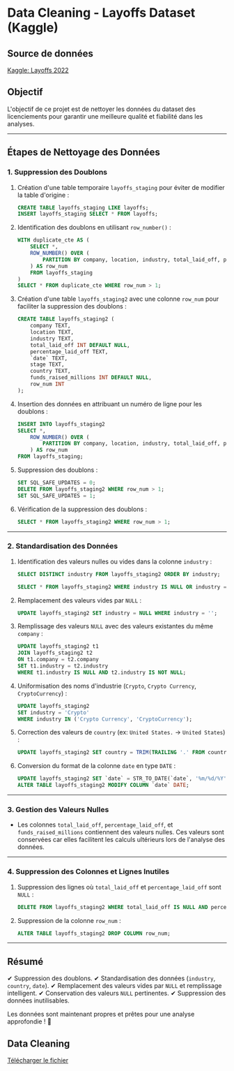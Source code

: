# Data Cleaning - Layoffs Dataset (Kaggle)

## Source de données
[Kaggle: Layoffs 2022](https://www.kaggle.com/datasets/swaptr/layoffs-2022)

## Objectif
L'objectif de ce projet est de nettoyer les données du dataset des licenciements pour garantir une meilleure qualité et fiabilité dans les analyses.

---

## Étapes de Nettoyage des Données

### 1. Suppression des Doublons

1. Création d'une table temporaire `layoffs_staging` pour éviter de modifier la table d'origine :
    ```sql
    CREATE TABLE layoffs_staging LIKE layoffs;
    INSERT layoffs_staging SELECT * FROM layoffs;
    ```

2. Identification des doublons en utilisant `row_number()` :
    ```sql
    WITH duplicate_cte AS (
        SELECT *,
        ROW_NUMBER() OVER (
            PARTITION BY company, location, industry, total_laid_off, percentage_laid_off, `date`, stage, country, funds_raised_millions
        ) AS row_num
        FROM layoffs_staging
    )
    SELECT * FROM duplicate_cte WHERE row_num > 1;
    ```

3. Création d'une table `layoffs_staging2` avec une colonne `row_num` pour faciliter la suppression des doublons :
    ```sql
    CREATE TABLE layoffs_staging2 (
        company TEXT,
        location TEXT,
        industry TEXT,
        total_laid_off INT DEFAULT NULL,
        percentage_laid_off TEXT,
        `date` TEXT,
        stage TEXT,
        country TEXT,
        funds_raised_millions INT DEFAULT NULL,
        row_num INT
    );
    ```

4. Insertion des données en attribuant un numéro de ligne pour les doublons :
    ```sql
    INSERT INTO layoffs_staging2
    SELECT *,
        ROW_NUMBER() OVER (
            PARTITION BY company, location, industry, total_laid_off, percentage_laid_off, `date`, stage, country, funds_raised_millions
        ) AS row_num
    FROM layoffs_staging;
    ```

5. Suppression des doublons :
    ```sql
    SET SQL_SAFE_UPDATES = 0;
    DELETE FROM layoffs_staging2 WHERE row_num > 1;
    SET SQL_SAFE_UPDATES = 1;
    ```

6. Vérification de la suppression des doublons :
    ```sql
    SELECT * FROM layoffs_staging2 WHERE row_num > 1;
    ```

---

### 2. Standardisation des Données

1. Identification des valeurs nulles ou vides dans la colonne `industry` :
    ```sql
    SELECT DISTINCT industry FROM layoffs_staging2 ORDER BY industry;
    ```
    ```sql
    SELECT * FROM layoffs_staging2 WHERE industry IS NULL OR industry = '' ORDER BY industry;
    ```

2. Remplacement des valeurs vides par `NULL` :
    ```sql
    UPDATE layoffs_staging2 SET industry = NULL WHERE industry = '';
    ```

3. Remplissage des valeurs `NULL` avec des valeurs existantes du même `company` :
    ```sql
    UPDATE layoffs_staging2 t1
    JOIN layoffs_staging2 t2
    ON t1.company = t2.company
    SET t1.industry = t2.industry
    WHERE t1.industry IS NULL AND t2.industry IS NOT NULL;
    ```

4. Uniformisation des noms d'industrie (`Crypto`, `Crypto Currency`, `CryptoCurrency`) :
    ```sql
    UPDATE layoffs_staging2
    SET industry = 'Crypto'
    WHERE industry IN ('Crypto Currency', 'CryptoCurrency');
    ```

5. Correction des valeurs de `country` (ex: `United States.` → `United States`) :
    ```sql
    UPDATE layoffs_staging2 SET country = TRIM(TRAILING '.' FROM country);
    ```

6. Conversion du format de la colonne `date` en type `DATE` :
    ```sql
    UPDATE layoffs_staging2 SET `date` = STR_TO_DATE(`date`, '%m/%d/%Y');
    ALTER TABLE layoffs_staging2 MODIFY COLUMN `date` DATE;
    ```

---

### 3. Gestion des Valeurs Nulles

- Les colonnes `total_laid_off`, `percentage_laid_off`, et `funds_raised_millions` contiennent des valeurs nulles. Ces valeurs sont conservées car elles facilitent les calculs ultérieurs lors de l'analyse des données.

---

### 4. Suppression des Colonnes et Lignes Inutiles

1. Suppression des lignes où `total_laid_off` et `percentage_laid_off` sont `NULL` :
    ```sql
    DELETE FROM layoffs_staging2 WHERE total_laid_off IS NULL AND percentage_laid_off IS NULL;
    ```

2. Suppression de la colonne `row_num` :
    ```sql
    ALTER TABLE layoffs_staging2 DROP COLUMN row_num;
    ```

---

## Résumé

✔ Suppression des doublons.
✔ Standardisation des données (`industry`, `country`, `date`).
✔ Remplacement des valeurs vides par `NULL` et remplissage intelligent.
✔ Conservation des valeurs `NULL` pertinentes.
✔ Suppression des données inutilisables.

Les données sont maintenant propres et prêtes pour une analyse approfondie ! 🚀

## Data Cleaning
[Télécharger le fichier](data_cleaning.sql)

